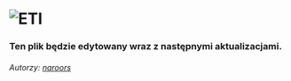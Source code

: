 # ![ETI](https://i.imgur.com/JLDZBtE.png) 


### Ten plik będzie edytowany wraz z następnymi aktualizacjami. 


###### Autorzy: [naroors](https://naroors.pl)